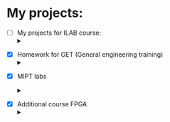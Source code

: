 # My projects:
- [ ] My projects for ILAB course:<details><summary></summary>
    - [X] 1 семестр: <details><summary></summary>
        - [X] [Solve Square Equation](https://github.com/Hollbrok/SolveSquare)
        - [X] [Onegin](https://github.com/Hollbrok/Onegin)
        - [X] [Stack](https://github.com/Hollbrok/STACK)
        </details>
    - [ ] 2 семестр <details><summary></summary>
        - [X] [CPU](https://github.com/Hollbrok/CPU_C_VERSION)
        - [X] Рефакторинг прошлых проектор на __C++__
            - [X] [Stack](https://github.com/Hollbrok/Stack_cpp_version)
            - [X] [CPU](https://github.com/Hollbrok/CPU_Cpp_version) 
        - [X] [Calculator](https://github.com/Hollbrok/v.2-of-calculator)
        - [ ] List
        - [ ] Akinator
        - [ ] Differentiator
        - [ ] Programming language
    </details>
</details>

- [X] Homework for GET (General engineering training)<details><summary></summary>
    - [X] [Libre Office](https://github.com/Hollbrok/test-rep/tree/master/LibreOffice)
    - [X] [MATLAB](https://github.com/Hollbrok/test-rep/tree/master/MATLAB)
    - [X] [Git](https://github.com/Hollbrok/test-rep/tree/master/Git)
    - [X] [GPIO](https://github.com/Hollbrok/Raspberry)
    - [ ] ...
</details>

- [X] MIPT labs <details><summary></summary>
    - [X] [1'st semestr]()
    - [X] [2'nd semestr]()
    </details>
    
    
</details>

- [X] Additional course FPGA <details><summary></summary>
    - [X] Critical path
    - [X] D-latch, SR-latch, D-flipflop
    - [X] four-segment indicator
    - [X] Gray counter with ROM
    - [X] Resynchronizer of clocks domains

</details>
